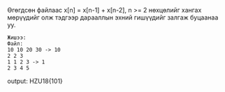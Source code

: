 Өгөгдсөн файлаас x[n] = x[n-1] + x[n-2], n >= 2 нөхцөлийг хангах мөрүүдийг олж тэдгээр дарааллын эхний гишүүдийг залгаж буцаанаа уу.

    Жишээ:
    Файл:
    10 10 20 30 -> 10
    2 2 3
    1 1 2 3 -> 1
    2 3 4 5

output:
HZU18{101}
